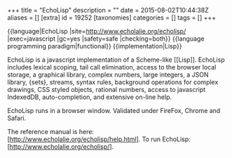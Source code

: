 +++
title = "EchoLisp"
description = ""
date = 2015-08-02T10:44:38Z
aliases = []
[extra]
id = 19252
[taxonomies]
categories = []
tags = []
+++

{{language|EchoLisp
|site=http://www.echolalie.org/echolisp/
|exec=javascript
|gc=yes
|safety=safe
|checking=both}}
{{language programming paradigm|functional}}
{{implementation|Lisp}}

EchoLisp is a javascript implementation of a Scheme-like [[Lisp]]. EchoLisp includes lexical scoping, tail call elimination, access to the browser local storage, a graphical library, complex numbers, large integers, a JSON library, {sets}, streams, syntax rules, background operations for complex drawings, CSS styled objects, rational numbers, access to javascript IndexedDB, auto-completion, and extensive on-line help.

EchoLisp runs in a browser window. Validated under FireFox, Chrome and Safari.

The reference manual is here: [http://www.echolalie.org/echolisp/help.html].
To run EchoLisp: [http://www.echolalie.org/echolisp/].
